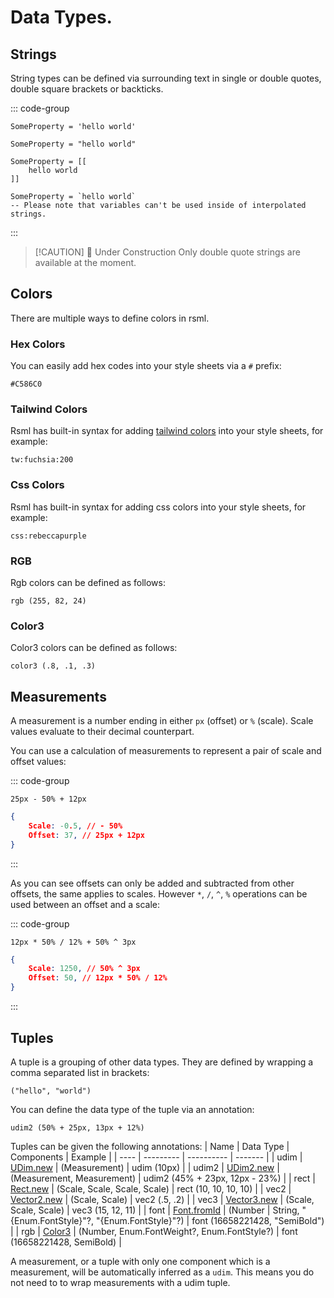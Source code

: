 # Data Types.





## Strings
String types can be defined via surrounding text in single or double quotes, double square brackets or backticks.

::: code-group
```rsml [Single Quotes]
SomeProperty = 'hello world'
```

```rsml [Double Quotes]
SomeProperty = "hello world"
```

```rsml [Double Square Brackets]
SomeProperty = [[
    hello world
]]
```

```rsml [Backticks]
SomeProperty = `hello world`
-- Please note that variables can't be used inside of interpolated strings.
```
:::

> [!CAUTION] 🚧 Under Construction
> Only double quote strings are available at the moment.





## Colors

There are multiple ways to define colors in rsml.

### Hex Colors
You can easily add hex codes into your style sheets via a `#` prefix:
```rsml
#C586C0
```

### Tailwind Colors

Rsml has built-in syntax for adding [tailwind colors](https://tailwindcss.com/docs/customizing-colors) into your style sheets, for example:
```rsml
tw:fuchsia:200
```

### Css Colors

Rsml has built-in syntax for adding css colors into your style sheets, for example:
```rsml
css:rebeccapurple
```


### RGB

Rgb colors can be defined as follows:
```rsml
rgb (255, 82, 24)
```


### Color3

Color3 colors can be defined as follows:
```rsml
color3 (.8, .1, .3)
```





## Measurements
A measurement is a number ending in either `px` (offset) or `%` (scale). Scale values evaluate to their decimal counterpart.

You can use a calculation of measurements to represent a pair of scale and offset values:

::: code-group
```rsml [Calculation]
25px - 50% + 12px
```

```json [Evaluates To]
{
    Scale: -0.5, // - 50%
    Offset: 37, // 25px + 12px
}
```
:::


As you can see offsets can only be added and subtracted from other offsets, the same applies to scales. However `*`, `/`, `^`, `%` operations can be used between an offset and a scale:

::: code-group
```rsml [Calculation]
12px * 50% / 12% + 50% ^ 3px
```

```json [Evaluates To]
{
    Scale: 1250, // 50% ^ 3px
    Offset: 50, // 12px * 50% / 12%
}
```
:::





## Tuples
A tuple is a grouping of other data types. They are defined by wrapping a comma separated list in brackets:
```rsml
("hello", "world")
```

You can define the data type of the tuple via an annotation:
```rsml
udim2 (50% + 25px, 13px + 12%)
```

Tuples can be given the following annotations:
| Name | Data Type | Components | Example |
| ---- | --------- | ---------- | ------- |
| udim | [UDim.new](https://create.roblox.com/docs/reference/engine/datatypes/UDim#new) | (Measurement) | udim (10px) |
| udim2 | [UDim2.new](https://create.roblox.com/docs/reference/engine/datatypes/UDim2#new) | (Measurement, Measurement) | udim2 (45% + 23px, 12px - 23%) |
| rect | [Rect.new](https://create.roblox.com/docs/reference/engine/datatypes/Rect#new) | (Scale, Scale, Scale, Scale) | rect (10, 10, 10, 10) |
| vec2 | [Vector2.new](https://create.roblox.com/docs/reference/engine/datatypes/Vector2#new) | (Scale, Scale) | vec2 (.5, .2) |
| vec3 | [Vector3.new](https://create.roblox.com/docs/reference/engine/datatypes/Vector3#new) | (Scale, Scale, Scale) | vec3 (15, 12, 11) |
| font | [Font.fromId](https://create.roblox.com/docs/reference/engine/datatypes/Font#fromId) | (Number | String, "{Enum.FontStyle}"?, "{Enum.FontStyle}"?) | font (16658221428, "SemiBold") |
| rgb | [Color3](https://create.roblox.com/docs/reference/engine/datatypes/Font#fromId) | (Number, Enum.FontWeight?, Enum.FontStyle?) | font (16658221428, SemiBold) |

A measurement, or a tuple with only one component which is a measurement, will be automatically inferred as a `udim`. This means you do not need to to wrap measurements with a udim tuple.